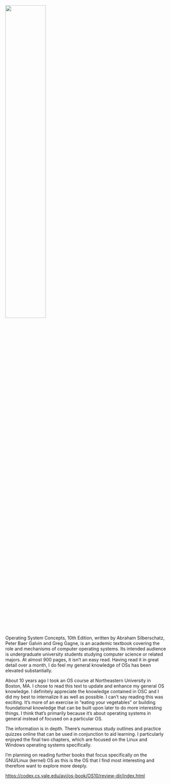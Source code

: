 <img src="/static/images/operating_system_concepts.jpeg" style="width:50%;">

Operating System Concepts, 10th Edition, written by Abraham Silberschatz, Peter
Baer Galvin and Greg Gagne, is an academic textbook covering the role and
mechanisms of computer operating systems. Its intended audience is
undergraduate university students studying computer science or related majors.
At almost 900 pages, it isn’t an easy read. Having read it in great detail over
a month, I do feel my general knowledge of OSs has been elevated substantially.

About 10 years ago I took an OS course at Northeastern University in Boston,
MA. I chose to read this text to update and enhance my general OS knowledge. I
definitely appreciate the knowledge contained in OSC and I did my best to
internalize it as well as possible. I can’t say reading this was exciting. It’s
more of an exercise in “eating your vegetables” or building foundational
knowledge that can be built upon later to do more interesting things. I think
that’s primarily because it’s about operating systems in general instead of
focused on a particular OS. 

The information is in depth. There’s numerous study outlines and practice
quizzes online that can be used in conjunction to aid learning. I particularly
enjoyed the final two chapters, which are focused on the Linux and Windows
operating systems specifically. 

I’m planning on reading further books that focus specifically on the GNU/Linux
(kernel) OS as this is the OS that I find most interesting and therefore want
to explore more deeply.

https://codex.cs.yale.edu/avi/os-book/OS10/review-dir/index.html
